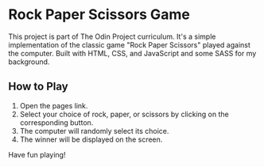 # Rock Paper Scissors Game

This project is part of The Odin Project curriculum. It's a simple implementation of the classic game "Rock Paper Scissors" played against the computer. Built with HTML, CSS, and JavaScript and some SASS for my background.

## How to Play

1. Open the pages link.
2. Select your choice of rock, paper, or scissors by clicking on the corresponding button.
3. The computer will randomly select its choice.
4. The winner will be displayed on the screen.

Have fun playing!
